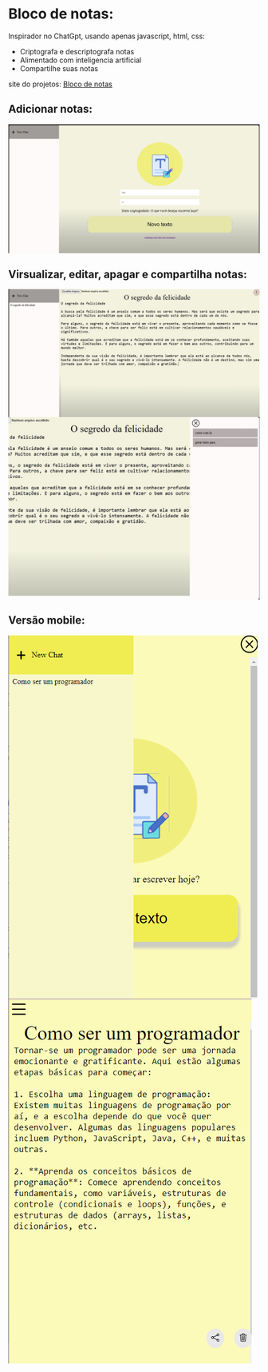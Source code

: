 # Bloco de notas:

Inspirador no ChatGpt, usando apenas javascript, html, css:
- Criptografa e descriptografa notas
- Alimentado com inteligencia artificial
- Compartilhe suas notas
  
site do projetos: <a href="https://evanilsondejesus.github.io/bloco_de_nota/" target="_blank">Bloco de notas</a>
 


## Adicionar notas:
<img align="center" alt="adicionr nota" src="https://github.com/Evanilsondejesus/galeria/blob/main/img/bloco_de_nota.jpeg" />  

## Virsualizar, editar, apagar e compartilha notas:
<img align="center" alt="acao_bloco_de_nota" src="https://github.com/Evanilsondejesus/galeria/blob/main/img/edite_bloco_de_nota.jpeg" /> 
<img align="center" alt="acao_bloco_de_nota" src="https://github.com/Evanilsondejesus/galeria/blob/main/img/bloco_nota_com_ia.jpeg" /> 


## Versão mobile:
<div  display="flex" >
<img align="center" alt="versao_mobile" src="https://github.com/Evanilsondejesus/galeria/blob/main/img/bloco_de_notas_mobile.png" /> 
<img align="center" alt="versao_mobile" src="https://github.com/Evanilsondejesus/galeria/blob/main/img/bloco_nota_mobile_editar.png" /> 

  
</div>

